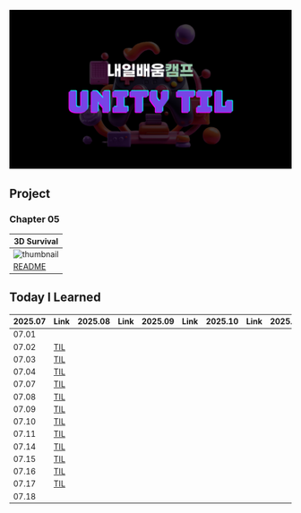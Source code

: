 ![thumbnail](./.resources/thumbnail.png)

## Project

### Chapter 05

|3D Survival|
|---|
|![thumbnail](./.resources)|
|[README](https://github.com/Glory-Day/SCC/blob/master/Projects/3D%20Survival/READMD.md)|

## Today I Learned

|2025.07|Link|2025.08|Link|2025.09|Link|2025.10|Link|2025.11|Link|
|---|---|---|---|---|---|---|---|---|---|
|07.01|  |  |  |  |  |  |  |  |  |
|07.02|[TIL](Documents/2025_07_02_TIL.md)|  |  |  |  |  |  |  |  |
|07.03|[TIL](Documents/2025_07_03_TIL.md)|  |  |  |  |  |  |  |  |
|07.04|[TIL](Documents/2025_07_04_TIL.md)|  |  |  |  |  |  |  |  |
|07.07|[TIL](Documents/2025_07_07_TIL.md)|  |  |  |  |  |  |  |  |
|07.08|[TIL](Documents/2025_07_08_TIL.md)|  |  |  |  |  |  |  |  |
|07.09|[TIL](Documents/2025_07_09_TIL.md)|  |  |  |  |  |  |  |  |
|07.10|[TIL](Documents/2025_07_10_TIL.md)|  |  |  |  |  |  |  |  |
|07.11|[TIL](Documents/2025_07_11_TIL.md)|  |  |  |  |  |  |  |  |
|07.14|[TIL](Documents/2025_07_14_TIL.md)|  |  |  |  |  |  |  |  |
|07.15|[TIL](Documents/2025_07_15_TIL.md)|  |  |  |  |  |  |  |  |
|07.16|[TIL](Documents/2025_07_16_TIL.md)|  |  |  |  |  |  |  |  |
|07.17|[TIL](Documents/2025_07_17_TIL.md)|  |  |  |  |  |  |  |  |
|07.18|  |  |  |  |  |  |  |  |  |
